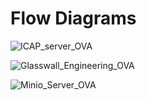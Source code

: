 # Flow Diagrams


![ICAP_server_OVA](https://user-images.githubusercontent.com/8102313/99725247-de36f680-2ac5-11eb-8713-4616d1c7cdce.png)



![Glasswall_Engineering_OVA](https://user-images.githubusercontent.com/8102313/99830752-337b1280-2b6f-11eb-9722-3f0af184e538.png)



![Minio_Server_OVA](https://user-images.githubusercontent.com/8102313/99834657-91f6bf80-2b74-11eb-9fbe-a80b495c1972.png)


